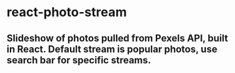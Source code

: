 # react-photo-stream

## Slideshow of photos pulled from Pexels API, built in React. Default stream is popular photos, use search bar for specific streams.
